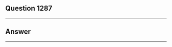 Question 1287
------------------------

------------------------
Answer
------------------------

------------------------